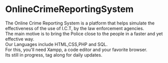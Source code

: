 # OnlineCrimeReportingSystem
The Online Crime Reporting System is a platform that helps simulate the effectiveness of the use of I.C.T, by the law enforcement agencies.</br> 
The main motive is to bring the Police close to the people in a faster and yet effective way.</br>
Our Languages include HTML,CSS,PHP and SQL.<br>
For this, you'll need Xampp, a code editor and your favorite browser. <br>
Its still in progress, tag along for daily updates.
